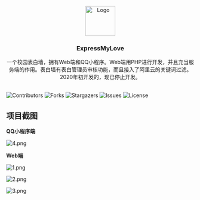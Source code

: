 <p align="center">
  <a href="https://github.com/JonyanDunh/ExpressMyLove">
    <img src="https://raw.githubusercontent.com/JonyanDunh/SayLoveToSomeone/master/Web%E7%89%88/assets/img/favicon.ico" alt="Logo" width="80" height="80">
  </a>

  <h3 align="center">ExpressMyLove</h3>

  <p align="center">
    一个校园表白墙，拥有Web端和QQ小程序。Web端用PHP进行开发，并且充当服务端的作用。表白墙有表白管理员审核功能，而且接入了阿里云的关键词过滤。2020年初开发的，现已停止开发。
    <br/>
    <br/>
  </p>

</p>

![Contributors](https://img.shields.io/github/contributors/JonyanDunh/ExpressMyLove?color=dark-green) ![Forks](https://img.shields.io/github/forks/JonyanDunh/ExpressMyLove?style=social) ![Stargazers](https://img.shields.io/github/stars/JonyanDunh/ExpressMyLove?style=social) ![Issues](https://img.shields.io/github/issues/JonyanDunh/ExpressMyLove) ![License](https://img.shields.io/github/license/JonyanDunh/ExpressMyLove)

## 项目截图

**QQ小程序端**

![4.png](https://github.com/JonyanDunh/ExpressMyLove/blob/master/preview-images/4.png?raw=true)

**Web端**

![1.png](https://github.com/JonyanDunh/ExpressMyLove/blob/master/preview-images/1.png?raw=true)

![2.png](https://github.com/JonyanDunh/ExpressMyLove/blob/master/preview-images/2.png?raw=true)

![3.png](https://github.com/JonyanDunh/ExpressMyLove/blob/master/preview-images/3.png?raw=true)
